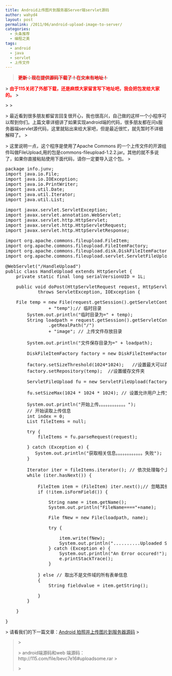 ```yaml
---
title: Android上传图片到服务器Server端servlet源码
author: wahyd4
layout: post
permalink: /2011/06/android-upload-image-to-server/
categories:
  - 头条推荐
  - 编程之美
tags:
  - android
  - java
  - servlet
  - 上传文件
---
```

> <del><span style="color: #ff0000;"><strong>更新：现在提供源码下载了！在文末有地址！</strong></span></p> 
  <p>
>     </del><span style="color: #ff0000;"><strong>由于115关闭了外部下载，还是麻烦大家留言写下地址吧，我会把包发给大家的。</strong></span>
>   </p>
</blockquote> 
> 
> 
  <p>
>     最近看到很多朋友都留言回复很开心，我也很高兴，自己做的这样一个小程序可以帮到你们。上篇文章详细讲了如果实现android端的代码，很多朋友都在问s服务器端servlet源代码，这里就贴出来给大家吧，但是最近很忙，就先暂时不详细解释了。
>   </p>

> 
> 
  <p>
>     这里说明一点，这个程序是使用了Apache Commons 的一个上传文件的开源组件叫做FileUpload,用的包是commons-fileupload-1.2.2.jar。其他的就不多说了，如果你直接粘贴使用下面代码，请你一定要导入这个包。
>   </p>

> 
> 
  <pre class="brush: java; title: ; notranslate" title="">
package info.junv;
import java.io.File;
import java.io.IOException;
import java.io.PrintWriter;
import java.util.Date;
import java.util.Iterator;
import java.util.List;

import javax.servlet.ServletException;
import javax.servlet.annotation.WebServlet;
import javax.servlet.http.HttpServlet;
import javax.servlet.http.HttpServletRequest;
import javax.servlet.http.HttpServletResponse;

import org.apache.commons.fileupload.FileItem;
import org.apache.commons.fileupload.FileItemFactory;
import org.apache.commons.fileupload.disk.DiskFileItemFactory;
import org.apache.commons.fileupload.servlet.ServletFileUpload;

@WebServlet("/HandleUpload")
public class HandleUpload extends HttpServlet {
	private static final long serialVersionUID = 1L;

	public void doPost(HttpServletRequest request, HttpServletResponse response)
			throws ServletException, IOException {

	File temp = new File(request.getSession().getServletContext().getRealPath("/")
				+ "temp");// 临时目录
		System.out.println("临时目录为=" + temp);
		String loadpath = request.getSession().getServletContext()
				.getRealPath("/")
				+ "image"; // 上传文件存放目录

		System.out.println("文件保存目录为=" + loadpath);

		DiskFileItemFactory factory = new DiskFileItemFactory();

		factory.setSizeThreshold(1024*1024);   //设置最大可以存到内存值
		factory.setRepository(temp);  //设置缓存文件夹

		ServletFileUpload fu = new ServletFileUpload(factory);

		fu.setSizeMax(1024 * 1024 * 1024); // 设置允许用户上传文件大小,单位:字节

		System.out.println("开始上传。。。。。。。。。。。。");
		// 开始读取上传信息
		int index = 0;
		List fileItems = null;

		try {
			fileItems = fu.parseRequest(request);

		} catch (Exception e) {
		   System.out.println("获取相关信息。。。。。。。。。。。。失败");
		}

		Iterator iter = fileItems.iterator(); // 依次处理每个上传的文件
		while (iter.hasNext()) {

			FileItem item = (FileItem) iter.next();// 忽略其他不是文件域的所有表单信息
			if (!item.isFormField()) {

				String name = item.getName();
				System.out.println("FileName===="+name);

				File fNew = new File(loadpath, name);

				try {

					item.write(fNew);
					System.out.println("..........Uploaded Successed");
				} catch (Exception e) {
                    System.out.println("An Error occured!");
					e.printStackTrace();
				}

			} else // 取出不是文件域的所有表单信息
			{
				String fieldvalue = item.getString();

			}
		}

	}

}
</pre>

> 
> 
  <p>
>     请看我们的下一篇文章：<a href="http://toozhao.com/2011/06/android-%E6%8B%8D%E7%85%A7%E5%B9%B6%E4%B8%8A%E4%BC%A0%E5%9B%BE%E7%89%87%E5%88%B0%E6%9C%8D%E5%8A%A1%E5%99%A8%E6%BA%90%E7%A0%81/" target="_blank">Android 拍照并上传图片到服务器源码</a>
>   </p>

> 
> 
  <blockquote>
>     <p>
>       android端源码和web 端源码：http://115.com/file/bevc7e16#uploadsome.rar
>     </p>
>   </blockquote>